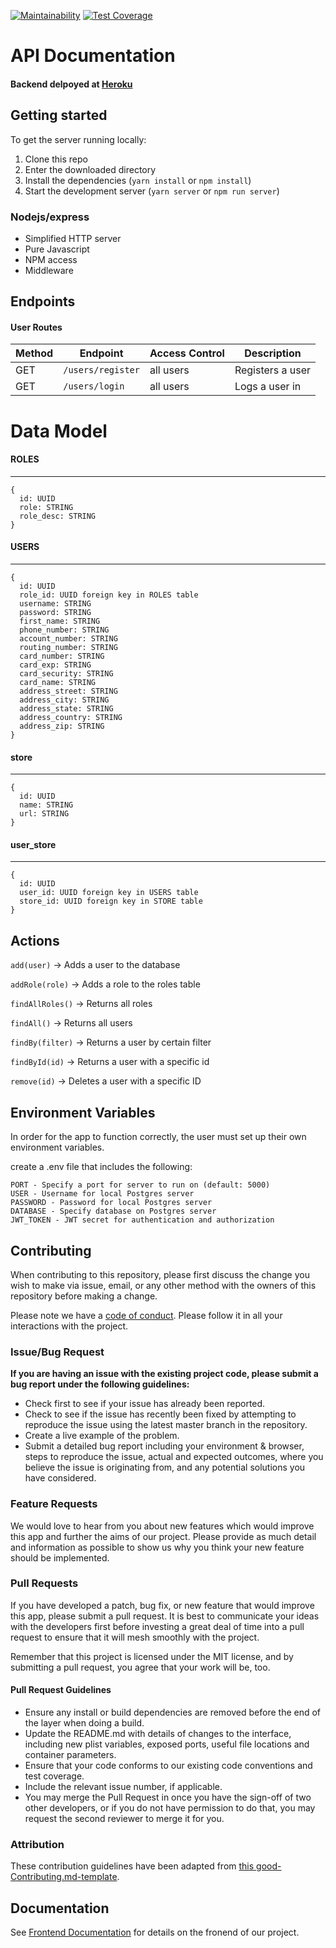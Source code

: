 [![Maintainability](https://api.codeclimate.com/v1/badges/f8a81e8d0405db2b5ad4/maintainability)](https://codeclimate.com/github/Lambda-School-Labs/merchos-be/maintainability) [![Test Coverage](https://api.codeclimate.com/v1/badges/f8a81e8d0405db2b5ad4/test_coverage)](https://codeclimate.com/github/Lambda-School-Labs/merchos-be/test_coverage)

# API Documentation

#### Backend delpoyed at [Heroku](https://merchos-be.herokuapp.com/) <br>

## Getting started

To get the server running locally:

1. Clone this repo
2. Enter the downloaded directory
3. Install the dependencies (`yarn install` or `npm install`)
4. Start the development server (`yarn server` or `npm run server`)

### Nodejs/express

- Simplified HTTP server
- Pure Javascript
- NPM access
- Middleware

## Endpoints

#### User Routes

| Method | Endpoint          | Access Control | Description      |
| ------ | ----------------- | -------------- | ---------------- |
| GET    | `/users/register` | all users      | Registers a user |
| GET    | `/users/login`    | all users      | Logs a user in   |

# Data Model

#### ROLES

---

```
{
  id: UUID
  role: STRING
  role_desc: STRING
}
```

#### USERS

---

```
{
  id: UUID
  role_id: UUID foreign key in ROLES table
  username: STRING
  password: STRING
  first_name: STRING
  phone_number: STRING
  account_number: STRING
  routing_number: STRING
  card_number: STRING
  card_exp: STRING
  card_security: STRING
  card_name: STRING
  address_street: STRING
  address_city: STRING
  address_state: STRING
  address_country: STRING
  address_zip: STRING
}
```

#### store

---

```
{
  id: UUID
  name: STRING
  url: STRING
}
```

#### user_store

---

```
{
  id: UUID
  user_id: UUID foreign key in USERS table
  store_id: UUID foreign key in STORE table
}
```

## Actions

`add(user)` -> Adds a user to the database

`addRole(role)` -> Adds a role to the roles table

`findAllRoles()` -> Returns all roles

`findAll()` -> Returns all users

`findBy(filter)` -> Returns a user by certain filter

`findById(id)` -> Returns a user with a specific id

`remove(id)` -> Deletes a user with a specific ID

## Environment Variables

In order for the app to function correctly, the user must set up their own environment variables.

create a .env file that includes the following:

    PORT - Specify a port for server to run on (default: 5000)
    USER - Username for local Postgres server
    PASSWORD - Password for local Postgres server
    DATABASE - Specify database on Postgres server
    JWT_TOKEN - JWT secret for authentication and authorization

## Contributing

When contributing to this repository, please first discuss the change you wish to make via issue, email, or any other method with the owners of this repository before making a change.

Please note we have a [code of conduct](./code_of_conduct.md). Please follow it in all your interactions with the project.

### Issue/Bug Request

**If you are having an issue with the existing project code, please submit a bug report under the following guidelines:**

- Check first to see if your issue has already been reported.
- Check to see if the issue has recently been fixed by attempting to reproduce the issue using the latest master branch in the repository.
- Create a live example of the problem.
- Submit a detailed bug report including your environment & browser, steps to reproduce the issue, actual and expected outcomes, where you believe the issue is originating from, and any potential solutions you have considered.

### Feature Requests

We would love to hear from you about new features which would improve this app and further the aims of our project. Please provide as much detail and information as possible to show us why you think your new feature should be implemented.

### Pull Requests

If you have developed a patch, bug fix, or new feature that would improve this app, please submit a pull request. It is best to communicate your ideas with the developers first before investing a great deal of time into a pull request to ensure that it will mesh smoothly with the project.

Remember that this project is licensed under the MIT license, and by submitting a pull request, you agree that your work will be, too.

#### Pull Request Guidelines

- Ensure any install or build dependencies are removed before the end of the layer when doing a build.
- Update the README.md with details of changes to the interface, including new plist variables, exposed ports, useful file locations and container parameters.
- Ensure that your code conforms to our existing code conventions and test coverage.
- Include the relevant issue number, if applicable.
- You may merge the Pull Request in once you have the sign-off of two other developers, or if you do not have permission to do that, you may request the second reviewer to merge it for you.

### Attribution

These contribution guidelines have been adapted from [this good-Contributing.md-template](https://gist.github.com/PurpleBooth/b24679402957c63ec426).

## Documentation

See [Frontend Documentation](https://github.com/Lambda-School-Labs/merchos-fe) for details on the fronend of our project.

